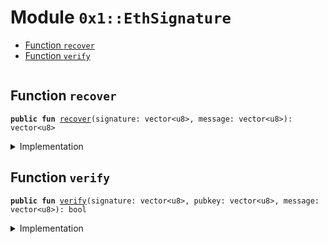 
<a name="0x1_EthSignature"></a>

# Module `0x1::EthSignature`



-  [Function `recover`](#0x1_EthSignature_recover)
-  [Function `verify`](#0x1_EthSignature_verify)


<pre><code></code></pre>



<a name="0x1_EthSignature_recover"></a>

## Function `recover`



<pre><code><b>public</b> <b>fun</b> <a href="EthSignature.md#0x1_EthSignature_recover">recover</a>(signature: vector&lt;u8&gt;, message: vector&lt;u8&gt;): vector&lt;u8&gt;
</code></pre>



<details>
<summary>Implementation</summary>


<pre><code><b>native</b> <b>public</b> <b>fun</b> <a href="EthSignature.md#0x1_EthSignature_recover">recover</a>(signature: vector&lt;u8&gt;, message: vector&lt;u8&gt;): vector&lt;u8&gt;;
</code></pre>



</details>

<a name="0x1_EthSignature_verify"></a>

## Function `verify`



<pre><code><b>public</b> <b>fun</b> <a href="EthSignature.md#0x1_EthSignature_verify">verify</a>(signature: vector&lt;u8&gt;, pubkey: vector&lt;u8&gt;, message: vector&lt;u8&gt;): bool
</code></pre>



<details>
<summary>Implementation</summary>


<pre><code><b>native</b> <b>public</b> <b>fun</b> <a href="EthSignature.md#0x1_EthSignature_verify">verify</a>(
    signature: vector&lt;u8&gt;, pubkey: vector&lt;u8&gt;, message: vector&lt;u8&gt;
): bool;
</code></pre>



</details>
